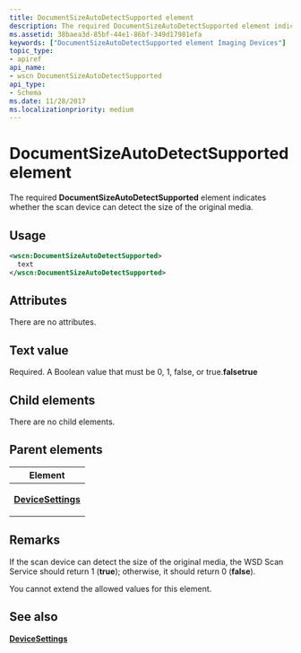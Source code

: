 ```yaml
---
title: DocumentSizeAutoDetectSupported element
description: The required DocumentSizeAutoDetectSupported element indicates whether the scan device can detect the size of the original media.
ms.assetid: 38baea3d-85bf-44e1-86bf-349d17981efa
keywords: ["DocumentSizeAutoDetectSupported element Imaging Devices"]
topic_type:
- apiref
api_name:
- wscn DocumentSizeAutoDetectSupported
api_type:
- Schema
ms.date: 11/28/2017
ms.localizationpriority: medium
---
```


# DocumentSizeAutoDetectSupported element


The required **DocumentSizeAutoDetectSupported** element indicates whether the scan device can detect the size of the original media.

Usage
-----

```xml
<wscn:DocumentSizeAutoDetectSupported>
  text
</wscn:DocumentSizeAutoDetectSupported>
```

Attributes
----------

There are no attributes.

Text value
----------

Required. A Boolean value that must be 0, 1, false, or true.**falsetrue**

## Child elements


There are no child elements.

## Parent elements


<table>
<colgroup>
<col width="100%" />
</colgroup>
<thead>
<tr class="header">
<th>Element</th>
</tr>
</thead>
<tbody>
<tr class="odd">
<td><p><a href="devicesettings.md" data-raw-source="[&lt;strong&gt;DeviceSettings&lt;/strong&gt;](devicesettings.md)"><strong>DeviceSettings</strong></a></p></td>
</tr>
</tbody>
</table>

Remarks
-------

If the scan device can detect the size of the original media, the WSD Scan Service should return 1 (**true**); otherwise, it should return 0 (**false**).

You cannot extend the allowed values for this element.

## See also


[**DeviceSettings**](devicesettings.md)

 

 






